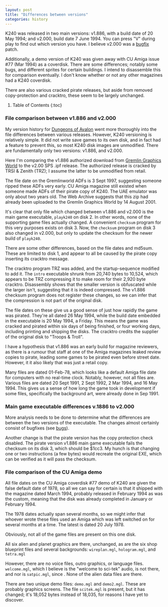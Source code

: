```yaml
---
layout: post
title: "Differences between versions"
categories: history
---
```


K240 was released in two main versions: v1.886, with a build date of 20 May
1994; and v2.000, build date 7 June 1994. You can press "V" during play to find out
which version you have. I believe v2.000 was a
[bugfix](../game-mechanics/bugs.html) patch.

Additionally, a demo version of K240 was given away with CU Amiga issue #77 (Mar
1994) as a coverdisk. There are some differences; notably some bugs, and
different sprites for certain buildings. I intend to disassemble this for
comparison eventually. I don't know whether or not any other magazines had a
K240 coverdisk.

There are also various cracked pirate releases, but aside from removed
copy-protection and cracktro, these seem to be largely unchanged.

1. Table of Contents
{:toc}

### File comparison between v1.886 and v2.000

My version history for [Dungeons of
Avalon](https://tetracorp.github.io/dungeons-of-avalon/history/version-differences.html)
went more thoroughly into the file differences between various releases.
However, K240 versioning is relatively simple. It did not write save games to
its own disk, and in fact had a feature to prevent this, so most K240 disk
images are unmodified. There are fundamentally only two versions: v1.886, and
v2.000.

Here I'm comparing the v1.886 authorized download from [Gremlin Graphics
World](http://gremlinworld.emuunlim.com/amiga.htm) to the v2.00 SPS .ipf
release. The authorized release is cracked by TRSI & Zenith (TRZ); I assume the
latter to be unmodified from retail.

The file date on the Gremlinworld ADFs is 3 Sept 1997, suggesting someone ripped
these ADFs very early. CU Amiga magazine still existed when someone made ADFs of
their pirate copy of K240. The UAE emulator was only about two years old. The
Web Archive suggests that this zip had already been uploaded to the Gremlin
Graphics World by 14 August 2001.

It's clear that only file which changed between v1.886 and v2.000 is the main
game executable, `playk240` on disk 2. In other words, none of the supporting
game files actually changed. A convenient `checksum` program for this very
purposes exists on disk 3.  Now, the `checksum` program on disk 3 also changed
in v2.000, but only to update the checksum for the newer build of `playk240`.

There are some other differences, based on the file dates and md5sum. These are
limited to disk 1, and appear to all be caused by the pirate copy inserting its
cracktro message.

The cracktro program TRZ was added, and the startup-sequence modified to add it.
The `intro` executable shrunk from 20,740 bytes to 10,524, which appears to be
TRZ compressing it to make room for their 2,920 byte cracktro. Disassembly shows
that the smaller version is obfuscated while the larger isn't, suggesting that
it is indeed compressed. The v1.886 checksum program does not register these
changes, so we can infer that the compression is not part of the original disk.

The file dates on these give us a good sense of just how rapidly the game was
pirated. They're all dated 26 May 1994, while the build date embedded in the
executable is 20 May 1994, a Friday. This means the game was cracked and pirated
within six days of being finished, or four working days, including printing and
shipping the disks. The cracktro credits the supplier of the original disk to
"Troops & Troll".

I have a hypothesis that v1.886 was an early build for magazine reviewers, as
there is a rumour that staff at one of the Amiga magazines leaked review copies
to pirate, leading some games to be pirated even before street date. However, it
it also likely that was just a retail copy.

Many files are dated 01-Feb-78, which looks like a default Amiga file date for
computers with no real-time clock. Notably, however, not all files are. Various
files are dated 20 Sept 1991, 2 Sept 1992, 2 Mar 1994, and 16 May 1994. This
gives us a sense of how long the game took in development if some files,
specifically the background art, were already done in Sep 1991.

### Main game executable differences v.1886 to v2.000

More analysis needs to be done to determine what the differences are between the
two versions of the executable. The changes almost certainly consist of bugfixes
(see [bugs](../game-mechanics/bugs.html)).

Another change is that the pirate version has the copy protection check
disabled. The pirate version v1.886 main game executable fails the checksum on
its disk 3, which should be $1cc3. My hunch is that changing one or two
instructions (a few bytes) would recreate the original EXE, which can be
verified as it will pass the checksum.

### File comparison of the CU Amiga demo

All file dates on the CU Amiga coverdisk #77 demo of K240 are given the false
default date of 1978, so all we can say for certain is that it shipped with the
magazine dated March 1994, probably released in February 1994 as was the custom,
meaning that the disk was already completed in January or February 1994.

The 1978 dates actually span several months, so we might infer that whoever
wrote these files used an Amiga which was left switched on for several months at
a time. The latest is dated 20 July 1978.

Obviously, not all of the game files are present on this one disk.

All six alien and planet graphics are there, unchanged, as are the six shop
blueprint files and several backgrounds: `wireplan.mgl`, `hologram.mgl`,
and `tetra.mgl`

However, there are no voice files, outro graphics, or language files.
`welcome.mgl`, which I believe is the "welcome to sci-tek" audio, is not there,
and nor is `satpic.mgl`, since . None of the alien data files are there.

There are two unique demo files: `demo.mgl` and `demo2.mgl`. These are probably
graphics screens. The file `scitek.mgl` is present, but it has changed; it's
18,052 bytes instead of 18,035, for reasons I have yet to discover.
